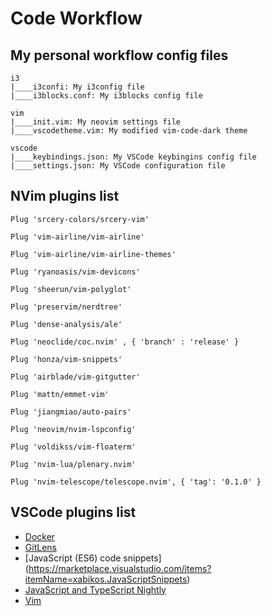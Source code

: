 # Code Workflow

## My personal workflow config files 

```
i3
|____i3confi: My i3config file
|____i3blocks.conf: My i3blocks config file

vim
|____init.vim: My neovim settings file
|____vscodetheme.vim: My modified vim-code-dark theme

vscode
|____keybindings.json: My VSCode keybingins config file
|____settings.json: My VSCode configuration file
```

## NVim plugins list 

```
Plug 'srcery-colors/srcery-vim'

Plug 'vim-airline/vim-airline'

Plug 'vim-airline/vim-airline-themes'

Plug 'ryanoasis/vim-devicons'

Plug 'sheerun/vim-polyglot'

Plug 'preservim/nerdtree'

Plug 'dense-analysis/ale'

Plug 'neoclide/coc.nvim' , { 'branch' : 'release' }

Plug 'honza/vim-snippets'

Plug 'airblade/vim-gitgutter'

Plug 'mattn/emmet-vim'

Plug 'jiangmiao/auto-pairs'

Plug 'neovim/nvim-lspconfig'

Plug 'voldikss/vim-floaterm'

Plug 'nvim-lua/plenary.nvim'

Plug 'nvim-telescope/telescope.nvim', { 'tag': '0.1.0' }
```

## VSCode plugins list 
- [Docker](https://marketplace.visualstudio.com/items?itemName=ms-azuretools.vscode-docker)
- [GitLens](https://marketplace.visualstudio.com/items?itemName=eamodio.gitlens)
- [JavaScript (ES6) code snippets] (https://marketplace.visualstudio.com/items?itemName=xabikos.JavaScriptSnippets)
- [JavaScript and TypeScript Nightly](https://marketplace.visualstudio.com/items?itemName=ms-vscode.vscode-typescript-next)
- [Vim](https://marketplace.visualstudio.com/items?itemName=vscodevim.vim)
